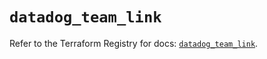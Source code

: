 # `datadog_team_link`

Refer to the Terraform Registry for docs: [`datadog_team_link`](https://registry.terraform.io/providers/datadog/datadog/3.59.0/docs/resources/team_link).
